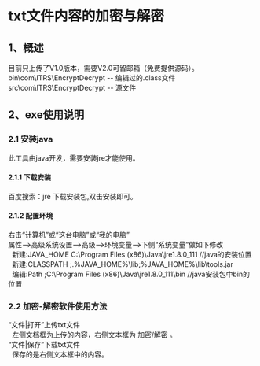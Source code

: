 # txt文件内容的加密与解密
## 1、概述
目前只上传了V1.0版本，需要V2.0可留邮箱（免费提供源码）。<br>
bin\com\ITRS\EncryptDecrypt -- 编辑过的.class文件<br>
src\com\ITRS\EncryptDecrypt -- 源文件<br>
## 2、exe使用说明
### 2.1 安装java
此工具由java开发，需要安装jre才能使用。
#### 2.1.1 下载安装
百度搜索：jre 下载安装包,双击安装即可。
#### 2.1.2 配置环境
右击“计算机”或“这台电脑”或“我的电脑”<br>
属性-->高级系统设置-->高级-->环境变量-->下侧“系统变量”做如下修改<br>
&nbsp;&nbsp;新建:JAVA_HOME  C:\Program Files (x86)\Java\jre1.8.0_111    //java的安装位置<br>
&nbsp;&nbsp;新建:CLASSPATH  ;.%JAVA_HOME%\lib;%JAVA_HOME%\lib\tools.jar	<br>
&nbsp;&nbsp;编辑:Path       ;C:\Program Files (x86)\Java\jre1.8.0_111\bin   //java安装包中bin的位置<br>
### 2.2 加密-解密软件使用方法
“文件|打开”上传txt文件<br>
&nbsp;&nbsp;左侧文档框为上传的内容，右侧文本框为 加密/解密 。<br>
“文件|保存”下载txt文件<br>
&nbsp;&nbsp;保存的是右侧文本框中的内容。<br>
